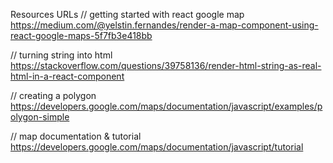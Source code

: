 
Resources URLs 
// getting started with react google map
https://medium.com/@yelstin.fernandes/render-a-map-component-using-react-google-maps-5f7fb3e418bb

// turning string into html
https://stackoverflow.com/questions/39758136/render-html-string-as-real-html-in-a-react-component

// creating a polygon
https://developers.google.com/maps/documentation/javascript/examples/polygon-simple

// map documentation & tutorial
https://developers.google.com/maps/documentation/javascript/tutorial
